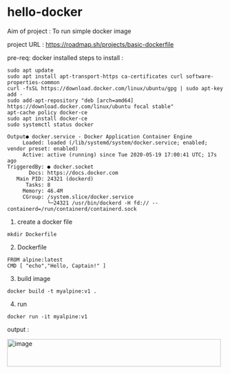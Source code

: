 # hello-docker
Aim of project : To run simple docker image

project URL : https://roadmap.sh/projects/basic-dockerfile

pre-req: docker installed
steps to install : 
```
sudo apt update
sudo apt install apt-transport-https ca-certificates curl software-properties-common
curl -fsSL https://download.docker.com/linux/ubuntu/gpg | sudo apt-key add -
sudo add-apt-repository "deb [arch=amd64] https://download.docker.com/linux/ubuntu focal stable"
apt-cache policy docker-ce
sudo apt install docker-ce
sudo systemctl status docker

Output● docker.service - Docker Application Container Engine
     Loaded: loaded (/lib/systemd/system/docker.service; enabled; vendor preset: enabled)
     Active: active (running) since Tue 2020-05-19 17:00:41 UTC; 17s ago
TriggeredBy: ● docker.socket
       Docs: https://docs.docker.com
   Main PID: 24321 (dockerd)
      Tasks: 8
     Memory: 46.4M
     CGroup: /system.slice/docker.service
             └─24321 /usr/bin/dockerd -H fd:// --containerd=/run/containerd/containerd.sock

```

1. create a docker file
```
mkdir Dockerfile
```

2. Dockerfile
```
FROM alpine:latest
CMD [ "echo","Hello, Captain!" ]
```

3. build image
```
docker build -t myalpine:v1 .
```

4. run
```
docker run -it myalpine:v1
```
output : 

<img width="496" height="64" alt="image" src="https://github.com/user-attachments/assets/b61c2240-e4ff-4147-ba2e-7edb423c1a05" />
